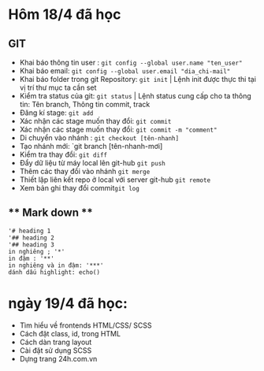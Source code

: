 # **Hôm 18/4 đã học**
## GIT
 - Khai báo thông tin user : `git config --global user.name "ten_user"`
 - Khai báo email: `git config --global user.email "dia_chi-mail"`
 - Khai báo folder trong git Repository: `git init` | Lệnh init được thực thi tại vị trí thư mục ta cần set
 - Kiểm tra status của git: `git status` | Lệnh status cung  cấp cho ta thông tin: Tên branch, Thông tin commit, track
 - Đăng kí stage: `git add` 
 - Xác nhận các stage muốn thay đổi: `git commit`
 - Xác nhận các stage muốn thay đổi: `git commit -m "comment"`
 - Di chuyển vào nhánh : `git checkout [tên-nhanh]`
 - Tạo nhánh mới: `git branch [tên-nhanh-mơi]
 - Kiểm tra thay đổi: `git diff`
 - Đẩy dữ liệu từ máy local lên git-hub `git push`
 - Thêm các thay đổi vào nhánh `git merge`
 - Thiết lặp liên kết repo ở local với server git-hub `git remote`
 - Xem bản ghi thay đổi commit`git log`

 ## ** Mark down **
    '# heading 1
    '## heading 2
    '## heading 3
    in nghiêng ; '*'
    in đậm : '**'
    in nghiêng và in đậm: '***'
    dánh dấu highlight: echo()

# ngày 19/4 đã học:
- Tìm hiểu về frontends HTML/CSS/ SCSS
- Cách đặt class, id, trong HTML
- Cách dàn trang layout
- Cài đặt sử dụng SCSS
- Dựng trang 24h.com.vn




